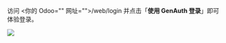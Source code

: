 <IntegrationDetailCard title="体验登录">

访问 <你的 Odoo="" 网址="">/web/login 并点击「**使用 GenAuth 登录**」即可体验登录。

![](~@imagesZhCn/integration/odoo/step3.jpg)

</IntegrationDetailCard>
